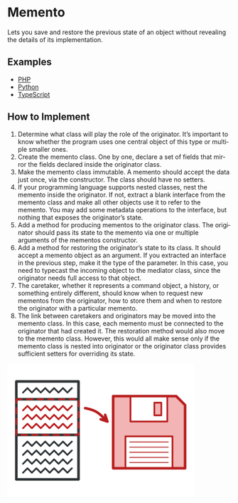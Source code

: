 # Memento

Lets you save and restore the pre­vi­ous state of an object with­out reveal­ing the details of its implementation.

## Examples

* [PHP](php)
* [Python](python)
* [TypeScript](typescript)

## How to Implement

1. Deter­mine what class will play the role of the orig­i­na­tor. It’s important to know whether the pro­gram uses one central object of this type or mul­ti­ple small­er ones.
2. Cre­ate the memento class. One by one, declare a set of fields that mir­ror the fields declared inside the orig­i­na­tor class.
3. Make the memento class immutable. A memento should accept the data just once, via the constructor. The class should have no setters.
4. If your pro­gram­ming language sup­ports nest­ed class­es, nest the memento inside the orig­i­na­tor. If not, extract a blank inter­face from the memento class and make all other objects use it to refer to the memento. You may add some meta­da­ta operations to the inter­face, but nothing that expos­es the orig­i­na­tor’s state.
5. Add a method for pro­duc­ing mementos to the orig­i­na­tor class. The orig­i­na­tor should pass its state to the memento via one or mul­ti­ple arguments of the mementos constructor.
6. Add a method for restoring the orig­i­na­tor’s state to its class. It should accept a memento object as an argument. If you extract­ed an inter­face in the pre­vi­ous step, make it the type of the para­me­ter. In this case, you need to type­cast the incoming object to the mediator class, since the orig­i­na­tor needs full access to that object.
7. The care­tak­er, whether it represents a command object, a his­to­ry, or some­thing entire­ly dif­fer­ent, should know when to request new mementos from the orig­i­na­tor, how to store them and when to restore the orig­i­na­tor with a par­tic­u­lar memento.
8. The link between care­tak­ers and orig­i­na­tors may be moved into the memento class. In this case, each memento must be connected to the orig­i­na­tor that had cre­at­ed it. The restoration method would also move to the memento class. How­ev­er, this would all make sense only if the memento class is nest­ed into orig­i­na­tor or the orig­i­na­tor class provides sufficient setters for over­rid­ing its state.

![Memento](/images/memento.png)
